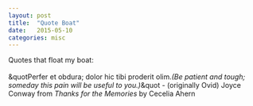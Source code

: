 ```yaml
---
layout: post
title:  "Quote Boat"
date:   2015-05-10 
categories: misc
---
```

Quotes that float my boat:<br>
<br>
&quotPerfer et obdura; dolor hic tibi proderit olim.<i>(Be patient and tough; someday this pain will be useful to you.)</i>&quot - (originally Ovid) Joyce Conway from <i>Thanks for the Memories</i> by Cecelia Ahern
